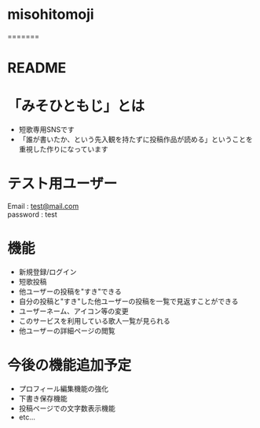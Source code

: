 # misohitomoji
=======
# README

# 「みそひともじ」とは
- 短歌専用SNSです  
- 「誰が書いたか、という先入観を持たずに投稿作品が読める」ということを重視した作りになっています  


# テスト用ユーザー  
Email : test@mail.com  
password : test  


# 機能
- 新規登録/ログイン  
- 短歌投稿  
- 他ユーザーの投稿を"すき"できる  
- 自分の投稿と"すき"した他ユーザーの投稿を一覧で見返すことができる  
- ユーザーネーム、アイコン等の変更  
- このサービスを利用している歌人一覧が見られる  
- 他ユーザーの詳細ページの閲覧  


# 今後の機能追加予定
- プロフィール編集機能の強化  
- 下書き保存機能  
- 投稿ページでの文字数表示機能  
- etc...  
